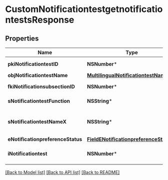 # CustomNotificationtestgetnotificationtestsResponse

## Properties
Name | Type | Description | Notes
------------ | ------------- | ------------- | -------------
**pkiNotificationtestID** | **NSNumber*** | The unique ID of the Notificationtest | 
**objNotificationtestName** | [**MultilingualNotificationtestName***](MultilingualNotificationtestName.md) |  | 
**fkiNotificationsubsectionID** | **NSNumber*** | The unique ID of the Notificationsubsection | 
**sNotificationtestFunction** | **NSString*** | The function name of the Notificationtest | 
**sNotificationtestNameX** | **NSString*** | The name of the Notificationtest in the language of the requester | 
**eNotificationpreferenceStatus** | [**FieldENotificationpreferenceStatus***](FieldENotificationpreferenceStatus.md) |  | 
**iNotificationtest** | **NSNumber*** | The number of elements returned by the Notificationtest | 

[[Back to Model list]](../README.md#documentation-for-models) [[Back to API list]](../README.md#documentation-for-api-endpoints) [[Back to README]](../README.md)


